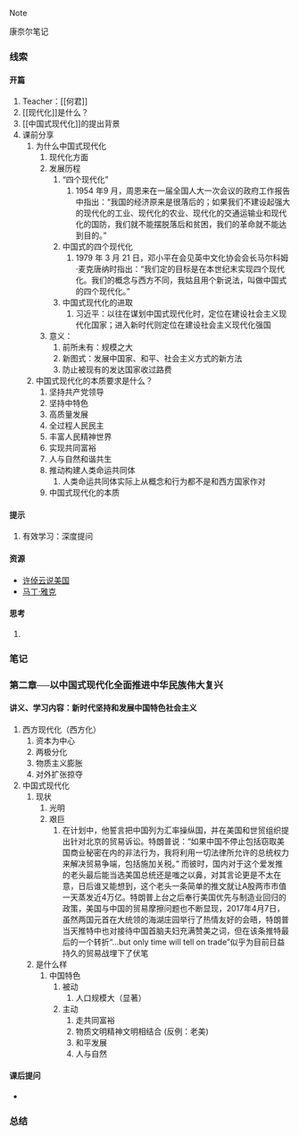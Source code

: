 > [!NOTE]
> 康奈尔笔记

### 线索
#### 开篇
1. Teacher：[[何君]]
2. [[现代化]]是什么？
3. [[中国式现代化]]的提出背景
4. 课前分享
	1. 为什么中国式现代化
		1. 现代化方面
		2. 发展历程
			1. “四个现代化”
				1. 1954 年9 月，周恩来在一届全国人大一次会议的政府工作报告中指出：“我国的经济原来是很落后的；如果我们不建设起强大的现代化的工业、现代化的农业、现代化的交通运输业和现代化的国防，我们就不能摆脱落后和贫困，我们的革命就不能达到目的。”
			2. 中国式的四个现代化
				1. 1979 年 3 月 21 日，邓小平在会见英中文化协会会长马尔科姆·麦克唐纳时指出：“我们定的目标是在本世纪末实现四个现代化。我们的概念与西方不同，我姑且用个新说法，叫做中国式的四个现代化。”
			3. 中国式现代化的进取
				1. 习近平：以往在谋划中国式现代化时，定位在建设社会主义现代化国家；进入新时代则定位在建设社会主义现代化强国
		3. 意义：
			1. 前所未有：规模之大
			2. 新图式：发展中国家、和平、社会主义方式的新方法
			3. 防止被现有的发达国家收过路费
	2. 中国式现代化的本质要求是什么？
		1. 坚持共产党领导
		2. 坚持中特色
		3. 高质量发展
		4. 全过程人民民主
		5. 丰富人民精神世界
		6. 实现共同富裕
		7. 人与自然和谐共生
		8. 推动构建人类命运共同体
			1. 人类命运共同体实际上从概念和行为都不是和西方国家作对
		9. 中国式现代化的本质
#### 提示
1. 有效学习：深度提问
#### 资源
- [许倬云说美国](https://book.douban.com/subject/35077962/)
- [马丁·雅克](https://new.qq.com/rain/a/20230422A038BV00)
#### 思考
1. 
### 笔记
### 第二章──以中国式现代化全面推进中华民族伟大复兴
#### 讲义、学习内容：新时代坚持和发展中国特色社会主义
1. 西方现代化（西方化）
	1. 资本为中心
	2. 两极分化
	3. 物质主义膨胀
	4. 对外扩张掠夺
2. 中国式现代化
	1. 现状
		1. 光明
		2. 艰巨
			1. 在计划中，他誓言把中国列为汇率操纵国，并在美国和世贸组织提出针对北京的贸易诉讼。特朗普说：“如果中国不停止包括窃取美国商业秘密在内的非法行为，我将利用一切法律所允许的总统权力来解决贸易争端，包括施加关税。”  而彼时，国内对于这个爱发推的老头最后能当选美国总统还是嗤之以鼻，对其言论更是不太在意，日后谁又能想到，这个老头一条简单的推文就让A股两市市值一天蒸发近4万亿。特朗普上台之后奉行美国优先与制造业回归的政策，美国与中国的贸易摩擦问题也不断显现，2017年4月7日，虽然两国元首在大统领的海湖庄园举行了热情友好的会晤，特朗普当天推特中也对接待中国首脑夫妇充满赞美之词，但在该条推特最后的一个转折“...but only time will tell on trade”似乎为目前日益持久的贸易战埋下了伏笔  
	2. 是什么样
		1. 中国特色
			1. 被动
				1. 人口规模大（显著）
			2. 主动
				1. 走共同富裕
				2. 物质文明精神文明相结合 (反例：老美)
				3. 和平发展
				4. 人与自然
#### 课后提问
- 
### 总结

